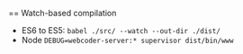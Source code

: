 == Watch-based compilation

* ES6 to ES5: `babel ./src/ --watch --out-dir ./dist/`
* Node `DEBUG=webcoder-server:* supervisor dist/bin/www`
